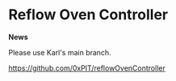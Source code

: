 Reflow Oven Controller
====================


**News**

Please use Karl's main branch.

https://github.com/0xPIT/reflowOvenController
